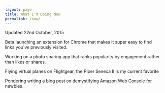 ```yaml
---
layout: page
title: What I'm Doing Now
permalink: /now/
---
```


Updated 22nd October, 2015

Beta launching an extension for Chrome that makes it super easy to find links you've previously visited.

Working on a photo sharing app that ranks popularity by engagement rather than likes or shares.

Flying virtual planes on Flightgear, the Piper Seneca II is my current favorite

Pondering writing a blog post on demystifying Amazon Web Console for newbies. 

